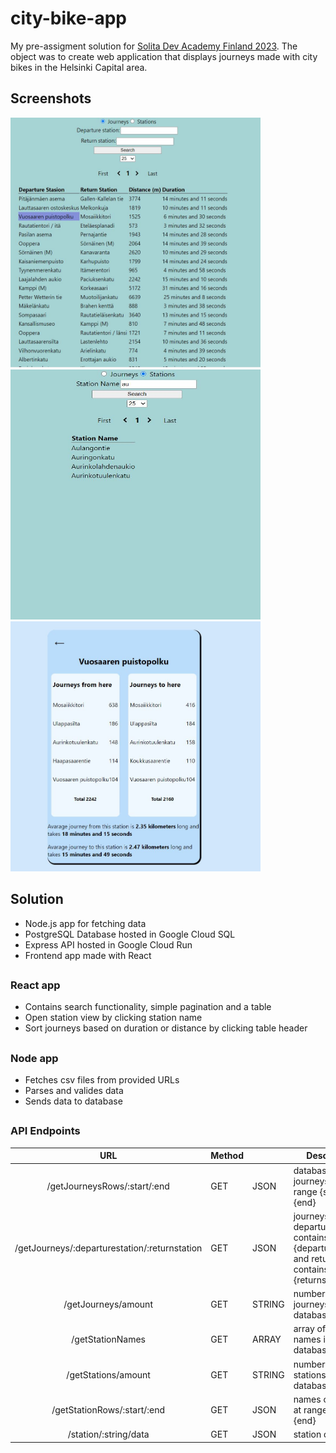 # city-bike-app

My pre-assigment solution for [Solita Dev Academy Finland 2023](https://github.com/solita/dev-academy-2023-exercise).
The object was to create web application that displays journeys made with city bikes in the Helsinki Capital area.

## Screenshots
<p float="left">
  <img src="https://github.com/svhein/gif/blob/main/bikeAppEtusivu.JPG?raw=true"  width="400" height="400">
  <img src="https://github.com/svhein/gif/blob/main/stations.JPG?raw=true"  width="400" height="400">
  <img src="https://github.com/svhein/gif/blob/main/stationView.JPG"  width="400" height="400">
</p>

## Solution

* Node.js app for fetching data
* PostgreSQL Database hosted in Google Cloud SQL
* Express API hosted in Google Cloud Run
* Frontend app made with React

##

### React app

* Contains search functionality, simple pagination and a table
* Open station view by clicking station name
* Sort journeys based on duration or distance by clicking table header

##

### Node app

* Fetches csv files from provided URLs
* Parses and valides data
* Sends data to database

##

### API Endpoints

|                      URL                      	| Method 	|        	| Description                                                                                                                   	|
|:---------------------------------------------:	|--------	|--------	|-------------------------------------------------------------------------------------------------------------------------------	|
| /getJourneysRows/:start/:end                  	| GET    	| JSON   	| database journeys (rows) at range {start} to {end}                                                                            	|
| /getJourneys/:departurestation/:returnstation 	| GET    	| JSON   	| journeys where departure station contains string in {departurestation} and return station contains string in {returnstation}  	|
| /getJourneys/amount                           	| GET    	| STRING 	| number of journeys in database                                                                                                	|
| /getStationNames                              	| GET    	| ARRAY  	| array of station names in database                                                                                            	|
| /getStations/amount                           	| GET    	| STRING 	| number of stations in database                                                                                                	|
| /getStationRows/:start/:end                   	| GET    	| JSON   	| names of stations at range {start} to {end}                                                                                   	|
| /station/:string/data                         	| GET    	| JSON   	| station data                                                                                                                  	|
